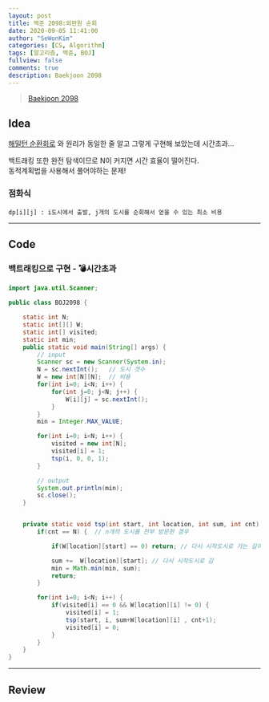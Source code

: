 ```yaml
---
layout: post
title: 백준 2098:외판원 순회
date: 2020-09-05 11:41:00
author: "SeWonKim"
categories: [CS, Algorithm]
tags: [알고리즘, 백준, BOJ]
fullview: false
comments: true
description: Baekjoon 2098
---
```


> [Baekjoon 2098](https://www.acmicpc.net/problem/2098)

## Idea

[해밀턴 순환회로](https://sewonkimm.github.io/algorithm/2020/09/05/JW1681.html) 와 원리가 동일한 줄 알고 그렇게 구현해 보았는데 시간초과...

백트래킹 또한 완전 탐색이므로 N이 커지면 시간 효율이 떨어진다.  
동적계획법을 사용해서 풀어야하는 문제!

### 점화식

`dp[i][j] : i도시에서 출발, j개의 도시를 순회해서 얻을 수 있는 최소 비용`

---

## Code

### 백트래킹으로 구현 - 💣시간초과

```java
import java.util.Scanner;

public class BOJ2098 {

	static int N;
	static int[][] W;
	static int[] visited;
	static int min;
	public static void main(String[] args) {
		// input
		Scanner sc = new Scanner(System.in);
		N = sc.nextInt();	// 도시 갯수
		W = new int[N][N];	// 비용
		for(int i=0; i<N; i++) {
			for(int j=0; j<N; j++) {
				W[i][j] = sc.nextInt();
			}
		}
		min = Integer.MAX_VALUE;

		for(int i=0; i<N; i++) {
			visited = new int[N];
			visited[i] = 1;
			tsp(i, 0, 0, 1);
		}

		// output
		System.out.println(min);
		sc.close();
	}


	private static void tsp(int start, int location, int sum, int cnt) {
		if(cnt == N) {	// n개의 도시를 전부 방문한 경우

			if(W[location][start] == 0)	return;	// 다시 시작도시로 가는 길이 없음

			sum +=	W[location][start];	// 다시 시작도시로 감
			min = Math.min(min, sum);
			return;
		}

		for(int i=0; i<N; i++) {
			if(visited[i] == 0 && W[location][i] != 0) {
				visited[i] = 1;
				tsp(start, i, sum+W[location][i] , cnt+1);
				visited[i] = 0;
			}
		}
	}
}

```

---

## Review
